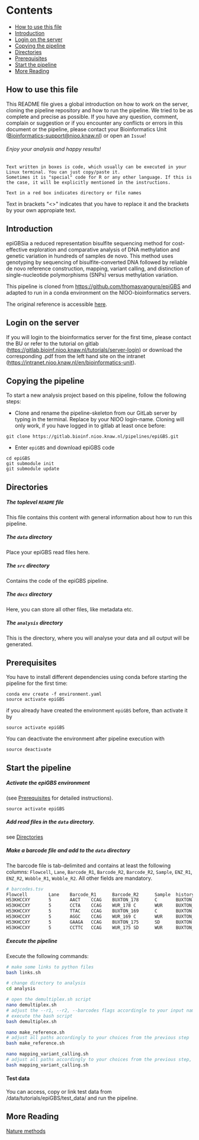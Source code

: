 Contents
========

* [How to use this file](#how-to-use-this-file)
* [Introduction](#introduction)
* [Login on the server](#login-on-the-server)
* [Copying the pipeline](#copying-the-pipeline)
* [Directories](#directories)
* [Prerequisites](#prerequisites)
* [Start the pipeline](#start-the-pipeline)
* [More Reading](#more-reading)


How to use this file
---------------------

This README file gives a global introduction on how to work on the server, cloning the pipeline repository and how to run the pipeline. We tried to be as complete and precise as possible.
If you have any question, comment, complain or suggestion or if you encounter any conflicts or errors in this document or the pipeline, please contact your Bioinformatics Unit (Bioinformatics-support@nioo.knaw.nl) or open an `Issue`!

###### Enjoy your analysis and happy results!

```
Text written in boxes is code, which usually can be executed in your Linux terminal. You can just copy/paste it.
Sometimes it is "special" code for R or any other language. If this is the case, it will be explicitly mentioned in the instructions.
```

`Text in a red box indicates directory or file names`

Text in brackets "<>" indicates that you have to replace it and the brackets by your own appropiate text.

Introduction
------------

epiGBSia a reduced representation bisulfite sequencing method for cost-effective exploration and comparative analysis of DNA methylation and genetic variation in hundreds of samples de novo. This method uses genotyping by sequencing of bisulfite-converted DNA followed by reliable de novo reference construction, mapping, variant calling, and distinction of single-nucleotide polymorphisms (SNPs) versus methylation variation.

This pipeline is cloned from https://github.com/thomasvangurp/epiGBS and adapted to run in a conda environment on the NIOO-bioinformatics servers.

The original reference is accessible [here](https://www.nature.com/articles/nmeth.3763).


Login on the server
------------------

If you will login to the bioinformatics server for the first time, please contact the BU or refer to the tutorial on gitlab (https://gitlab.bioinf.nioo.knaw.nl/tutorials/server-login) or download the corresponding .pdf from the left hand site on the intranet (https://intranet.nioo.knaw.nl/en/bioinformatics-unit).

Copying the pipeline
------------------

To start a new analysis project based on this pipeline, follow the following steps:

- Clone and rename the pipeline-skeleton from our GitLab server by typing in the terminal. Replace <name> by your NIOO login-name. Cloning will only work, if you have logged in to gitlab at least once before:

```
git clone https://gitlab.bioinf.nioo.knaw.nl/pipelines/epiGBS.git
```

- Enter `epiGBS` and download epiGBS code

```
cd epiGBS
git submodule init
git submodule update
```

Directories
--------------------------

##### The toplevel `README` file

This file contains this content with general information about how to run this pipeline.

##### The `data` directory

Place your epiGBS read files here.

##### The `src` directory

Contains the code of the epiGBS pipeline.

##### The `docs` directory

Here, you can store all other files, like metadata etc.

##### The `analysis` directory

This is the directory, where you will analyse your data and all output will be generated.

Prerequisites
------------------

You have to install different dependencies using conda before starting the pipeline for the first time:

```
conda env create -f environment.yaml
source activate epiGBS
```

if you already have created the environment `epiGBS` before, than activate it by

```
source activate epiGBS
```

You can deactivate the environment after pipeline execution with

```
source deactivate
```

Start the pipeline
------------------

##### Activate the epiGBS environment

(see [Prerequisites](#prerequisites) for detailed instructions).
```
source activate epiGBS
```

##### Add read files in the `data` directory.

see [Directories](#directories)

##### Make a barcode file and add to the `data` directory

The barcode file is tab-delimited and contains at least the following columns: `Flowcell`, `Lane`, `Barcode_R1`, `Barcode_R2`, `Barcode_R2`, `Sample`, `ENZ_R1`, `ENZ_R2`, `Wobble_R1`, `Wobble_R2`. All other fields are mandatory.

```bash
# barcodes.tsv
Flowcell        Lane    Barcode_R1      Barcode_R2      Sample  history Country PlateName       Row     Column  ENZ_R1  ENZ_R2  Wobble_R1       Wobble_R2       Species
H53KHCCXY       5       AACT    CCAG    BUXTON_178      C       BUXTON  BUXTON_WUR_AseI_NsiI_final_run1 1       2       AseI    NsiI    3       3       Scabiosa columbaria
H53KHCCXY       5       CCTA    CCAG    WUR_178 C       WUR     BUXTON_WUR_AseI_NsiI_final_run1 2       2       AseI    NsiI    3       3       Scabiosa columbaria
H53KHCCXY       5       TTAC    CCAG    BUXTON_169      C       BUXTON  BUXTON_WUR_AseI_NsiI_final_run1 3       2       AseI    NsiI    3       3       Scabiosa columbaria
H53KHCCXY       5       AGGC    CCAG    WUR_169 C       WUR     BUXTON_WUR_AseI_NsiI_final_run1 4       2       AseI    NsiI    3       3       Scabiosa columbaria
H53KHCCXY       5       GAAGA   CCAG    BUXTON_175      SD      BUXTON  BUXTON_WUR_AseI_NsiI_final_run1 5       2       AseI    NsiI    3       3       Scabiosa columbaria
H53KHCCXY       5       CCTTC   CCAG    WUR_175 SD      WUR     BUXTON_WUR_AseI_NsiI_final_run1 6       2       AseI    NsiI    3       3       Scabiosa columbaria
```

##### Execute the pipeline

Execute the following commands:

```bash
# make some links to python files
bash links.sh

# change directory to analysis
cd analysis

# open the demultiplex.sh script
nano demultiplex.sh
# adjust the --r1, --r2, --barcodes flags accordingle to your input names. Choose a name for --output_dir. Close nano with Ctrl+x
# execute the bash script
bash demultiplex.sh

nano make_reference.sh
# adjust all paths accordingly to your choices from the previous step
bash make_reference.sh

nano mapping_variant_calling.sh
# adjust all paths accordingly to your choices from the previous step, except path to --tmpdir
bash mapping_variant_calling.sh
```

#### Test data

You can access, copy or link test data from /data/tutorials/epiGBS/test_data/ and run the pipeline.

More Reading
------------------

[Nature methods](https://www.nature.com/articles/nmeth.3763)
